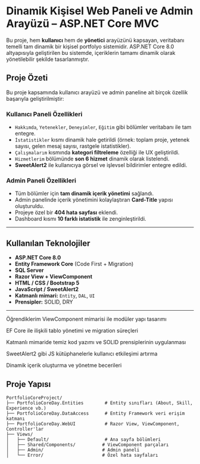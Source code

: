 #  Dinamik Kişisel Web Paneli ve Admin Arayüzü – ASP.NET Core MVC

Bu proje, hem **kullanıcı** hem de **yönetici** arayüzünü kapsayan, veritabanı temelli tam dinamik bir kişisel portfolyo sistemidir. ASP.NET Core 8.0 altyapısıyla geliştirilen bu sistemde, içeriklerin tamamı dinamik olarak yönetilebilir şekilde tasarlanmıştır.

## Proje Özeti

Bu proje kapsamında kullanıcı arayüzü ve admin paneline ait birçok özellik başarıyla geliştirilmiştir:

### Kullanıcı Paneli Özellikleri

- `Hakkımda`, `Yetenekler`, `Deneyimler`, `Eğitim` gibi bölümler veritabanı ile tam entegre.
- `İstatistikler` kısmı dinamik hale getirildi (örnek: toplam proje, yetenek sayısı, gelen mesaj sayısı, rastgele istatistikler).
- `Çalışmalarım` kısmında **kategori filtreleme** özelliği ile UX geliştirildi.
- `Hizmetlerim` bölümünde **son 6 hizmet** dinamik olarak listelendi.
- **SweetAlert2** ile kullanıcıya görsel ve işlevsel bildirimler entegre edildi.

###  Admin Paneli Özellikleri

- Tüm bölümler için **tam dinamik içerik yönetimi** sağlandı.
- Admin panelinde içerik yönetimini kolaylaştıran **Card-Title** yapısı oluşturuldu.
- Projeye özel bir **404 hata sayfası** eklendi.
- Dashboard kısmı **10 farklı istatistik** ile zenginleştirildi.

---

##  Kullanılan Teknolojiler

- **ASP.NET Core 8.0**
- **Entity Framework Core** (Code First + Migration)
- **SQL Server**
- **Razor View + ViewComponent**
- **HTML / CSS / Bootstrap 5**
- **JavaScript / SweetAlert2**
- **Katmanlı mimari:** `Entity`, `DAL`, `UI`
- **Prensipler:** SOLID, DRY

---
Öğrendiklerim
ViewComponent mimarisi ile modüler yapı tasarımı

EF Core ile ilişkili tablo yönetimi ve migration süreçleri

Katmanlı mimaride temiz kod yazımı ve SOLID prensiplerinin uygulanması

SweetAlert2 gibi JS kütüphanelerle kullanıcı etkileşimi artırma

Dinamik içerik oluşturma ve yönetme becerileri

##  Proje Yapısı

```plaintext
PortfolioCoreProject/
├── PortfolioCoreDay.Entities        # Entity sınıfları (About, Skill, Experience vb.)
├── PortfolioCoreDay.DataAccess      # Entity Framework veri erişim katmanı
├── PortfolioCoreDay.WebUI           # Razor View, ViewComponent, Controller'lar
├── Views/
│   ├── Default/                     # Ana sayfa bölümleri
│   ├── Shared/Components/          # ViewComponent parçaları
│   ├── Admin/                      # Admin paneli
│   └── Error/                      # Özel hata sayfaları



